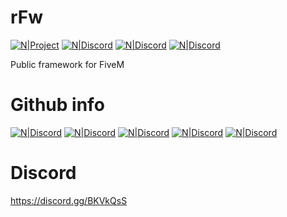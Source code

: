 # rFw

[![N|Project](https://img.shields.io/badge/rFw-FiveM%20Framework-green)](https://github.com/TayDev/rFw)
[![N|Discord](https://img.shields.io/discord/731533946059489400?color=green&label=Discord&style=flat-square)](https://discord.gg/BKVkQsS)
[![N|Discord](https://img.shields.io/github/repo-size/Rubylium/rFw?style=flat-square)](https://discord.gg/BKVkQsS)
[![N|Discord](https://img.shields.io/github/v/release/Rubylium/rFw?style=for-the-badge)](https://discord.gg/BKVkQsS)

Public framework for FiveM

# Github info


[![N|Discord](https://img.shields.io/github/commit-activity/m/TayzDev/rFw)](https://discord.gg/BKVkQsS)
[![N|Discord](https://img.shields.io/github/contributors/TayzDev/rFw)](https://discord.gg/BKVkQsS)
[![N|Discord](https://img.shields.io/github/last-commit/TayzDev/rFw)](https://discord.gg/BKVkQsS)
[![N|Discord](https://img.shields.io/maintenance/yes/2020)](https://discord.gg/BKVkQsS)
[![N|Discord](https://img.shields.io/github/languages/top/TayzDev/rFw)](https://discord.gg/BKVkQsS)

# Discord
https://discord.gg/BKVkQsS
